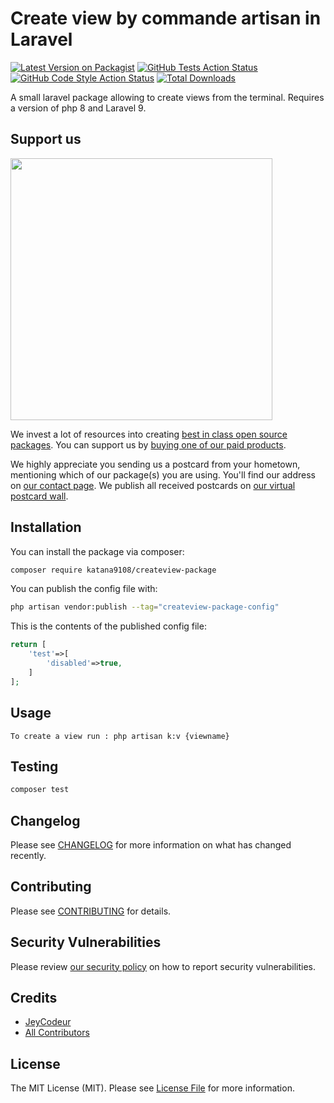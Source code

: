 # Create view by commande artisan in Laravel

[![Latest Version on Packagist](https://img.shields.io/packagist/v/katana9108/createview-package.svg?style=flat-square)](https://packagist.org/packages/katana9108/createview-package)
[![GitHub Tests Action Status](https://img.shields.io/github/actions/workflow/status/katana9108/createview-package/run-tests.yml?branch=main&label=tests&style=flat-square)](https://github.com/katana9108/createview-package/actions?query=workflow%3Arun-tests+branch%3Amain)
[![GitHub Code Style Action Status](https://img.shields.io/github/actions/workflow/status/katana9108/createview-package/fix-php-code-style-issues.yml?branch=main&label=code%20style&style=flat-square)](https://github.com/katana9108/createview-package/actions?query=workflow%3A"Fix+PHP+code+style+issues"+branch%3Amain)
[![Total Downloads](https://img.shields.io/packagist/dt/katana9108/createview-package.svg?style=flat-square)](https://packagist.org/packages/katana9108/createview-package)

A small laravel package allowing to create views from the terminal. Requires a version of php 8 and Laravel 9.
## Support us

[<img src="https://github-ads.s3.eu-central-1.amazonaws.com/CreateView-package.jpg?t=1" width="419px" />](https://spatie.be/github-ad-click/CreateView-package)

We invest a lot of resources into creating [best in class open source packages](https://spatie.be/open-source). You can support us by [buying one of our paid products](https://spatie.be/open-source/support-us).

We highly appreciate you sending us a postcard from your hometown, mentioning which of our package(s) you are using. You'll find our address on [our contact page](https://spatie.be/about-us). We publish all received postcards on [our virtual postcard wall](https://spatie.be/open-source/postcards).

## Installation

You can install the package via composer:

```bash
composer require katana9108/createview-package
```

You can publish the config file with:

```bash
php artisan vendor:publish --tag="createview-package-config"
```

This is the contents of the published config file:

```php
return [
    'test'=>[
        'disabled'=>true,
    ]
];
```
## Usage

```
To create a view run : php artisan k:v {viewname}                   
```


## Testing

```bash
composer test
```

## Changelog

Please see [CHANGELOG](CHANGELOG.md) for more information on what has changed recently.

## Contributing

Please see [CONTRIBUTING](CONTRIBUTING.md) for details.

## Security Vulnerabilities

Please review [our security policy](../../security/policy) on how to report security vulnerabilities.

## Credits

- [JeyCodeur](https://github.com/katana9108)
- [All Contributors](../../contributors)

## License

The MIT License (MIT). Please see [License File](LICENSE.md) for more information.
